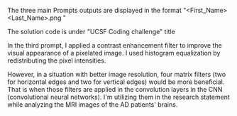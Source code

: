 
The three main Prompts outputs are displayed in the format "<First_Name><Last_Name>.png "

The solution code is under "UCSF Coding challenge" title

In the third prompt, I applied a contrast enhancement filter to improve the visual appearance of a pixelated image. I used histogram equalization by redistributing the pixel intensities.

However, in a situation with better image resolution, four matrix filters (two for horizontal edges and two for vertical edges) would be more beneficial. That is when those filters are applied in the convolution layers in the CNN (convolutional neural networks). I'm utilizing them in the research statement while analyzing the MRI images of the AD patients' brains.
